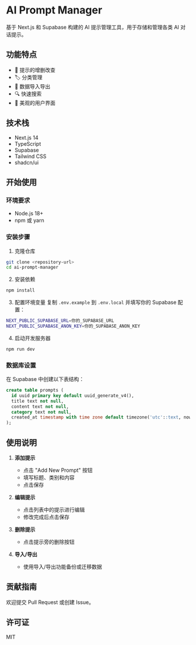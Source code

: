 # AI Prompt Manager

基于 Next.js 和 Supabase 构建的 AI 提示管理工具，用于存储和管理各类 AI 对话提示。

## 功能特点

- 📝 提示的增删改查
- 🏷️ 分类管理
- 💾 数据导入导出
- 🔍 快速搜索
- 🎨 美观的用户界面

## 技术栈

- Next.js 14
- TypeScript
- Supabase
- Tailwind CSS
- shadcn/ui

## 开始使用

### 环境要求

- Node.js 18+
- npm 或 yarn

### 安装步骤

1. 克隆仓库
```bash
git clone <repository-url>
cd ai-prompt-manager
```

2. 安装依赖
```bash
npm install
```

3. 配置环境变量
复制 `.env.example` 到 `.env.local` 并填写你的 Supabase 配置：
```bash
NEXT_PUBLIC_SUPABASE_URL=你的_SUPABASE_URL
NEXT_PUBLIC_SUPABASE_ANON_KEY=你的_SUPABASE_ANON_KEY
```

4. 启动开发服务器
```bash
npm run dev
```

### 数据库设置

在 Supabase 中创建以下表结构：

```sql
create table prompts (
  id uuid primary key default uuid_generate_v4(),
  title text not null,
  content text not null,
  category text not null,
  created_at timestamp with time zone default timezone('utc'::text, now())
);
```

## 使用说明

1. **添加提示**
   - 点击 "Add New Prompt" 按钮
   - 填写标题、类别和内容
   - 点击保存

2. **编辑提示**
   - 点击列表中的提示进行编辑
   - 修改完成后点击保存

3. **删除提示**
   - 点击提示旁的删除按钮

4. **导入/导出**
   - 使用导入/导出功能备份或迁移数据

## 贡献指南

欢迎提交 Pull Request 或创建 Issue。

## 许可证

MIT